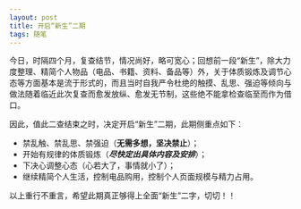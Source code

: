 ```yaml
---
layout: post
title: 开启“新生”二期
tags: 随笔
---
```


今日，时隔四个月，复查结节，情况尚好，略可宽心；回想前一段“新生”，除大力度整理、精简个人物品（电品、书籍、资料、备品等）外，关于体质锻炼及调节心态等方面基本是流于形式的，而且当时自我严令杜绝的触摸、乱思、强迫等倾向与做法随着临近此次复查而愈发放纵、愈发无节制，这些绝不能拿检查临至而作为借口。

因此，值此二查结束之时，决定开启“新生”二期，此期侧重点如下：

- 禁乱触、禁乱思、禁强迫（**无需多想，坚决禁止**）；
- 开始有规律的体质锻炼（***尽快定出具体内容及安排***）；
- 下决心调整心态（心若大了，事情就小了）；
- 继续精简个人生活，控制电品购用，控制个人页面规模与精力占用。

以上重行不重言，希望此期真正够得上全面“新生”二字，切切！！